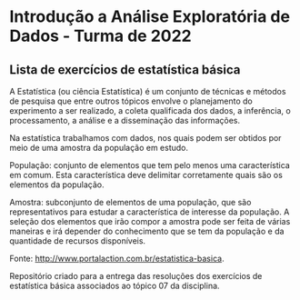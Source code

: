 # Introdução a Análise Exploratória de Dados - Turma de 2022
## Lista de exercícios de estatística básica
A Estatística (ou ciência Estatística) é um conjunto de técnicas e métodos de pesquisa que entre outros tópicos envolve o planejamento do experimento a ser realizado, a coleta qualificada dos dados, a inferência, o processamento, a análise e a disseminação das informações.

Na estatística trabalhamos com dados, nos quais podem ser obtidos por meio de uma amostra da população em estudo.

População: conjunto de elementos que tem pelo menos uma característica em comum. Esta característica deve delimitar corretamente quais são os elementos da população.

Amostra: subconjunto de elementos de uma população, que são representativos para estudar a característica de interesse da população. A seleção dos elementos que irão compor a amostra pode ser feita de várias maneiras e irá depender do conhecimento que se tem da população e da quantidade de recursos disponíveis.

Fonte: http://www.portalaction.com.br/estatistica-basica. 

Repositório criado para a entrega das resoluções dos exercícios de estatística básica associados ao tópico 07 da disciplina.
